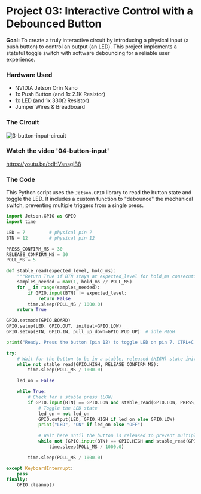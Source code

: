 # Project 03: Interactive Control with a Debounced Button

**Goal:** To create a truly interactive circuit by introducing a physical input (a push button) to control an output (an LED). This project implements a stateful toggle switch with software debouncing for a reliable user experience.

### Hardware Used

* NVIDIA Jetson Orin Nano
* 1x Push Button (and 1x 2.1K Resistor)
* 1x LED (and 1x 330Ω Resistor)
* Jumper Wires & Breadboard

### The Circuit

![3-button-input-circuit](https://github.com/user-attachments/assets/ad967d82-adfc-446e-b471-96e01794ffd0)

### Watch the video '04-button-input'

https://youtu.be/bdHVsnsglB8

### The Code
This Python script uses the `Jetson.GPIO` library to read the button state and toggle the LED. It includes a custom function to "debounce" the mechanical switch, preventing multiple triggers from a single press.

```python
import Jetson.GPIO as GPIO
import time

LED = 7         # physical pin 7
BTN = 12        # physical pin 12

PRESS_CONFIRM_MS = 30
RELEASE_CONFIRM_MS = 30
POLL_MS = 5

def stable_read(expected_level, hold_ms):
    """Return True if BTN stays at expected_level for hold_ms consecutively."""
    samples_needed = max(1, hold_ms // POLL_MS)
    for _ in range(samples_needed):
        if GPIO.input(BTN) != expected_level:
            return False
        time.sleep(POLL_MS / 1000.0)
    return True

GPIO.setmode(GPIO.BOARD)
GPIO.setup(LED, GPIO.OUT, initial=GPIO.LOW)
GPIO.setup(BTN, GPIO.IN, pull_up_down=GPIO.PUD_UP)  # idle HIGH

print("Ready. Press the button (pin 12) to toggle LED on pin 7. CTRL+C to exit.")

try:
    # Wait for the button to be in a stable, released (HIGH) state initially.
    while not stable_read(GPIO.HIGH, RELEASE_CONFIRM_MS):
        time.sleep(POLL_MS / 1000.0)

    led_on = False

    while True:
        # Check for a stable press (LOW)
        if GPIO.input(BTN) == GPIO.LOW and stable_read(GPIO.LOW, PRESS_CONFIRM_MS):
            # Toggle the LED state
            led_on = not led_on
            GPIO.output(LED, GPIO.HIGH if led_on else GPIO.LOW)
            print("LED", "ON" if led_on else "OFF")

            # Wait here until the button is released to prevent multiple toggles
            while not (GPIO.input(BTN) == GPIO.HIGH and stable_read(GPIO.HIGH, RELEASE_CONFIRM_MS)):
                time.sleep(POLL_MS / 1000.0)

        time.sleep(POLL_MS / 1000.0)

except KeyboardInterrupt:
    pass
finally:
    GPIO.cleanup()

